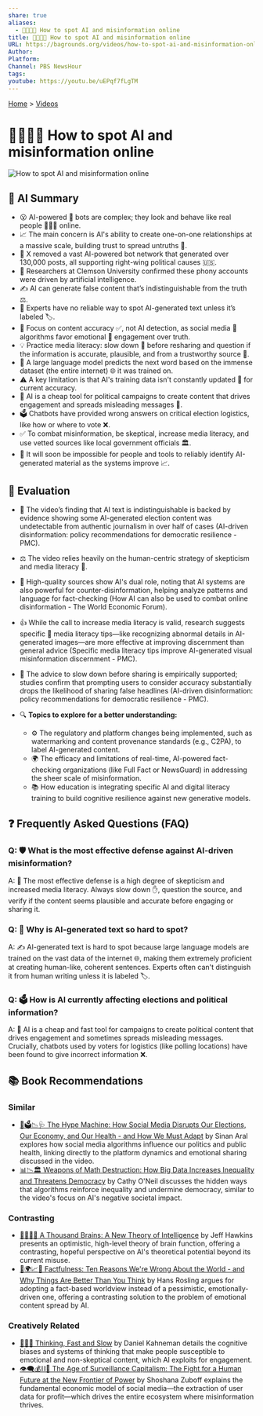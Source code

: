 ```yaml
---
share: true
aliases:
  - 🤖👀❌📰 How to spot AI and misinformation online
title: 🤖👀❌📰 How to spot AI and misinformation online
URL: https://bagrounds.org/videos/how-to-spot-ai-and-misinformation-online
Author:
Platform:
Channel: PBS NewsHour
tags:
youtube: https://youtu.be/uEPqf7fLgTM
---
```

[Home](../index.md) > [Videos](./index.md)  
# 🤖👀❌📰 How to spot AI and misinformation online  
![How to spot AI and misinformation online](https://youtu.be/uEPqf7fLgTM)  
  
## 🤖 AI Summary  
  
* 😮 AI-powered 🤖 bots are complex; they look and behave like real people 🧑‍🤝‍🧑 online.  
* 📈 The main concern is AI's ability to create one-on-one relationships at a massive scale, building trust to spread untruths 🤥.  
* 📝 X removed a vast AI-powered bot network that generated over 130,000 posts, all supporting right-wing political causes 🇺🇸.  
* 🧠 Researchers at Clemson University confirmed these phony accounts were driven by artificial intelligence.  
* ✍️ AI can generate false content that’s indistinguishable from the truth ⚖️.  
* 🚫 Experts have no reliable way to spot AI-generated text unless it’s labeled 🏷️.  
* 🛑 Focus on content accuracy ✅, not AI detection, as social media 📱 algorithms favor emotional 💖 engagement over truth.  
* 💡 Practice media literacy: slow down 🐢 before resharing and question if the information is accurate, plausible, and from a trustworthy source 📰.  
* 🧠 A large language model predicts the next word based on the immense dataset (the entire internet) 🌐 it was trained on.  
* ⚠️ A key limitation is that AI's training data isn't constantly updated 📅 for current accuracy.  
* 💸 AI is a cheap tool for political campaigns to create content that drives engagement and spreads misleading messages 📢.  
* 🗳️ Chatbots have provided wrong answers on critical election logistics, like how or where to vote ❌.  
* ✅ To combat misinformation, be skeptical, increase media literacy, and use vetted sources like local government officials 🏛️.  
* 🔮 It will soon be impossible for people and tools to reliably identify AI-generated material as the systems improve 📈.  
  
## 🤔 Evaluation  
  
* 🤯 The video’s finding that AI text is indistinguishable is backed by evidence showing some AI-generated election content was undetectable from authentic journalism in over half of cases (AI-driven disinformation: policy recommendations for democratic resilience - PMC).  
* ⚖️ The video relies heavily on the human-centric strategy of skepticism and media literacy 📖.  
* 🤖 High-quality sources show AI's dual role, noting that AI systems are also powerful for counter-disinformation, helping analyze patterns and language for fact-checking (How AI can also be used to combat online disinformation - The World Economic Forum).  
* 👍 While the call to increase media literacy is valid, research suggests specific 🎯 media literacy tips—like recognizing abnormal details in AI-generated images—are more effective at improving discernment than general advice (Specific media literacy tips improve AI-generated visual misinformation discernment - PMC).  
* 🎯 The advice to slow down before sharing is empirically supported; studies confirm that prompting users to consider accuracy substantially drops the likelihood of sharing false headlines (AI-driven disinformation: policy recommendations for democratic resilience - PMC).  
  
* 🔍 **Topics to explore for a better understanding:**  
    * ⚙️ The regulatory and platform changes being implemented, such as watermarking and content provenance standards (e.g., C2PA), to label AI-generated content.  
    * 🌍 The efficacy and limitations of real-time, AI-powered fact-checking organizations (like Full Fact or NewsGuard) in addressing the sheer scale of misinformation.  
    * 📚 How education is integrating specific AI and digital literacy training to build cognitive resilience against new generative models.  
  
## ❓ Frequently Asked Questions (FAQ)  
  
### Q: 🛡️ What is the most effective defense against AI-driven misinformation?  
A: 🧠 The most effective defense is a high degree of skepticism and increased media literacy. Always slow down ✋, question the source, and verify if the content seems plausible and accurate before engaging or sharing it.  
  
### Q: 💬 Why is AI-generated text so hard to spot?  
A: ✍️ AI-generated text is hard to spot because large language models are trained on the vast data of the internet 🌐, making them extremely proficient at creating human-like, coherent sentences. Experts often can't distinguish it from human writing unless it is labeled 🏷️.  
  
### Q: 🗳️ How is AI currently affecting elections and political information?  
A: 📡 AI is a cheap and fast tool for campaigns to create political content that drives engagement and sometimes spreads misleading messages. Crucially, chatbots used by voters for logistics (like polling locations) have been found to give incorrect information ❌.  
  
## 📚 Book Recommendations  
  
### **Similar**  
  
* [📱🗳️📉🩺 The Hype Machine: How Social Media Disrupts Our Elections, Our Economy, and Our Health - and How We Must Adapt](../books/the-hype-machine-how-social-media-disrupts-our-elections-our-economy-and-our-health-and-how-we-must-adapt.md) by Sinan Aral explores how social media algorithms influence our politics and public health, linking directly to the platform dynamics and emotional sharing discussed in the video.  
* [📊📉🏛️ Weapons of Math Destruction: How Big Data Increases Inequality and Threatens Democracy](../books/weapons-of-math-destruction-how-big-data-increases-inequality-and-threatens-democracy.md) by Cathy O'Neil discusses the hidden ways that algorithms reinforce inequality and undermine democracy, similar to the video's focus on AI's negative societal impact.  
  
### **Contrasting**  
  
* [🧠🧠🧠🧠 A Thousand Brains: A New Theory of Intelligence](../books/a-thousand-brains.md) by Jeff Hawkins presents an optimistic, high-level theory of brain function, offering a contrasting, hopeful perspective on AI's theoretical potential beyond its current misuse.  
* [🤔🌍📈✅ Factfulness: Ten Reasons We're Wrong About the World - and Why Things Are Better Than You Think](../books/factfulness.md) by Hans Rosling argues for adopting a fact-based worldview instead of a pessimistic, emotionally-driven one, offering a contrasting solution to the problem of emotional content spread by AI.  
  
### **Creatively Related**  
  
* [🤔🐇🐢 Thinking, Fast and Slow](../books/thinking-fast-and-slow.md) by Daniel Kahneman details the cognitive biases and systems of thinking that make people susceptible to emotional and non-skeptical content, which AI exploits for engagement.  
* [👁️‍🗨️💰⛓️👤 The Age of Surveillance Capitalism: The Fight for a Human Future at the New Frontier of Power](../books/the-age-of-surveillance-capitalism.md) by Shoshana Zuboff explains the fundamental economic model of social media—the extraction of user data for profit—which drives the entire ecosystem where misinformation thrives.